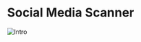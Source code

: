 # Social Media Scanner

![Intro](https://user-images.githubusercontent.com/69633814/102119491-787a2800-3e41-11eb-9c2e-ecbf78605a6c.png)
